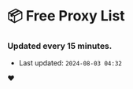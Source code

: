 # :package: Free Proxy List
### Updated every 15 minutes.

- Last updated: `2024-08-03 04:32`

:heart:
